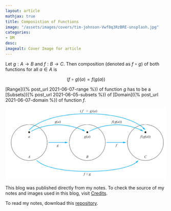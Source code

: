 ```yaml
---
layout: article
mathjax: true
title: Composistion of Functions
image: "/assets/images/covers/tim-johnson-Vwf8q3RzBRE-unsplash.jpg"
categories:
- DM
desc:   
imagealt: Cover Image for article
---
```


Let $g: A \rightarrow B$ and $f: B \rightarrow C$. Then composition (denoted as $f \circ g$) of both functions for all $a \in A$ is
























































































































































































































































































































































































































$$(f \circ g)(a)= f(g(a))$$

























































































































































































































































































































































































































[Range]({% post_url 2021-06-07-range %}) of function $g$ has to be a [Subsets]({% post_url 2021-06-05-subsets %}) of [Domain]({% post_url 2021-06-07-domain %}) of function $f$.

























































































































































































































































































































































































































<img src="../assets/images/posts/Pasted image 20210607124710.png"/>

This blog was published directly from my notes.
To check the source of my notes and images used in this blog, visit <a href="/credits.html" target="_blank">Credits</a>.

To read my notes, download this <a href="https://github.com/bovem/CS" target="blank">repository</a>.